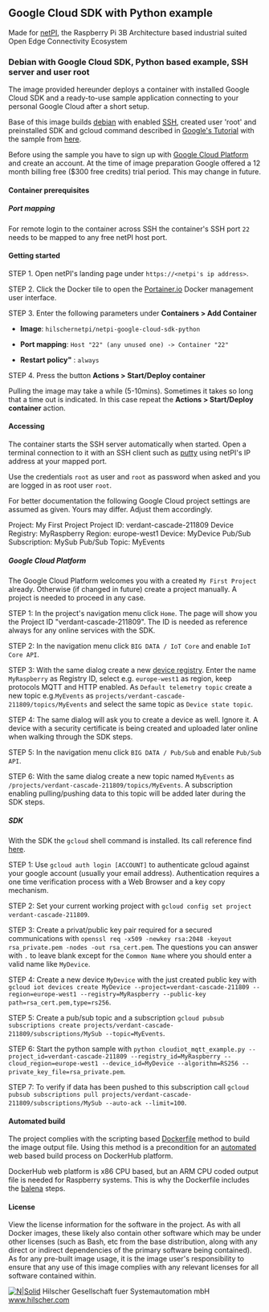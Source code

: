 ## Google Cloud SDK with Python example

Made for [netPI](https://www.netiot.com/netpi/), the Raspberry Pi 3B Architecture based industrial suited Open Edge Connectivity Ecosystem

### Debian with Google Cloud SDK, Python based example, SSH server and user root

The image provided hereunder deploys a container with installed Google Cloud SDK and a ready-to-use sample application connecting to your personal Google Cloud after a short setup.

Base of this image builds [debian](https://www.balena.io/docs/reference/base-images/base-images/) with enabled [SSH](https://en.wikipedia.org/wiki/Secure_Shell), created user 'root' and preinstalled SDK and gcloud command described in [Google's Tutorial](https://cloud.google.com/sdk/docs/#deb) with the sample from [here](https://github.com/GoogleCloudPlatform/python-docs-samples/tree/master/iot/api-client/mqtt_example).

Before using the sample you have to sign up with [Google Cloud Platform](https://cloud.google.com/) and create an account. At the time of image preparation Google offered a 12 month billing free ($300 free credits) trial period. This may change in future.

#### Container prerequisites

##### Port mapping

For remote login to the container across SSH the container's SSH port `22` needs to be mapped to any free netPI host port.

#### Getting started

STEP 1. Open netPI's landing page under `https://<netpi's ip address>`.

STEP 2. Click the Docker tile to open the [Portainer.io](http://portainer.io/) Docker management user interface.

STEP 3. Enter the following parameters under **Containers > Add Container**

* **Image**: `hilschernetpi/netpi-google-cloud-sdk-python`

* **Port mapping**: `Host "22" (any unused one) -> Container "22"` 

* **Restart policy"** : `always`

STEP 4. Press the button **Actions > Start/Deploy container**

Pulling the image may take a while (5-10mins). Sometimes it takes so long that a time out is indicated. In this case repeat the **Actions > Start/Deploy container** action.

#### Accessing

The container starts the SSH server automatically when started. Open a terminal connection to it with an SSH client such as [putty](http://www.putty.org/) using netPI's IP address at your mapped port.

Use the credentials `root` as user and `root` as password when asked and you are logged in as root user `root`.

For better documentation the following Google Cloud project settings are assumed as given. Yours may differ. Adjust them accordingly.

Project: My First Project
Project ID: verdant-cascade-211809
Device Registry: MyRaspberry
Region: europe-west1
Device: MyDevice
Pub/Sub Subscription: MySub
Pub/Sub Topic: MyEvents

##### Google Cloud Platform

The Google Cloud Platform welcomes you with a created `My First Project` already. Otherwise (if changed in future) create a project manually. A project is needed to proceed in any case.

STEP 1: In the project's navigation menu click `Home`. The page will show you the Project ID "verdant-cascade-211809". The ID is needed as reference always for any online services with the SDK.

STEP 2: In the navigation menu click `BIG DATA / IoT Core` and enable `IoT Core API`.

STEP 3: With the same dialog create a new [device registry](https://cloud.google.com/iot/docs/how-tos/devices). Enter the name `MyRaspberry` as Registry ID, select e.g. `europe-west1` as region, keep protocols MQTT and HTTP enabled. As `Default telemetry topic` create a new topic e.g.`MyEvents` as `projects/verdant-cascade-211809/topics/MyEvents` and select the same topic as `Device state topic`.

STEP 4: The same dialog will ask you to create a device as well. Ignore it. A device with a security certificate is being created and uploaded later online when walking through the SDK steps.

STEP 5: In the navigation menu click `BIG DATA / Pub/Sub` and enable `Pub/Sub API`. 

STEP 6: With the same dialog create a new topic named `MyEvents` as `/projects/verdant-cascade-211809/topics/MyEvents`. A subscription enabling pulling/pushing data to this topic will be added later during the SDK steps.

##### SDK

With the SDK the `gcloud` shell command is installed. Its call reference find [here](https://cloud.google.com/sdk/gcloud/reference/).

STEP 1: Use `gcloud auth login [ACCOUNT]` to authenticate gcloud against your google account (usually your email address). Authentication requires a one time verification process with a Web Browser and a key copy mechanism.

STEP 2: Set your current working project with `gcloud config set project verdant-cascade-211809`.

STEP 3: Create a privat/public key pair required for a secured communications with `openssl req -x509 -newkey rsa:2048 -keyout rsa_private.pem -nodes -out rsa_cert.pem`. The questions you can answer with `.` to leave blank except for the `Common Name` where you should enter a valid name like `MyDevice`.

STEP 4: Create a new device `MyDevice` with the just created public key with `gcloud iot devices create MyDevice --project=verdant-cascade-211809 --region=europe-west1 --registry=MyRaspberry --public-key path=rsa_cert.pem,type=rs256`.

STEP 5: Create a pub/sub topic and a subscription `gcloud pubsub subscriptions create projects/verdant-cascade-211809/subscriptions/MySub --topic=MyEvents`.

STEP 6: Start the python sample with `python cloudiot_mqtt_example.py --project_id=verdant-cascade-211809 --registry_id=MyRaspberry --cloud_region=europe-west1 --device_id=MyDevice --algorithm=RS256 --private_key_file=rsa_private.pem`.

STEP 7: To verify if data has been pushed to this subscription call `gcloud pubsub subscriptions pull projects/verdant-cascade-211809/subscriptions/MySub --auto-ack --limit=100`.

#### Automated build

The project complies with the scripting based [Dockerfile](https://docs.docker.com/engine/reference/builder/) method to build the image output file. Using this method is a precondition for an [automated](https://docs.docker.com/docker-hub/builds/) web based build process on DockerHub platform.

DockerHub web platform is x86 CPU based, but an ARM CPU coded output file is needed for Raspberry systems. This is why the Dockerfile includes the [balena](https://balena.io/blog/building-arm-containers-on-any-x86-machine-even-dockerhub/) steps.

#### License

View the license information for the software in the project. As with all Docker images, these likely also contain other software which may be under other licenses (such as Bash, etc from the base distribution, along with any direct or indirect dependencies of the primary software being contained).
As for any pre-built image usage, it is the image user's responsibility to ensure that any use of this image complies with any relevant licenses for all software contained within.

[![N|Solid](http://www.hilscher.com/fileadmin/templates/doctima_2013/resources/Images/logo_hilscher.png)](http://www.hilscher.com)  Hilscher Gesellschaft fuer Systemautomation mbH  www.hilscher.com
